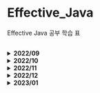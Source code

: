 # Effective_Java
Effective Java 공부 학습 표

## 
<details>
  <summary><b>2022/09</b></summary>
  <div markdown="1">

|날짜|내용|링크
|------|------------------------------|---------------|
|2022/08/29|아이템 1. 생성자 대신 정적 메서드 팩토리를 고려하라|https://ajdahrdl.tistory.com/286|
|2022/08/30|아이템 2. 생성자에 매개변수가 많다면 빌더를 고려하라|https://ajdahrdl.tistory.com/287|
|2022/08/31|아이템 3. private 생성자나 열거 타입으로 싱글턴임을 보장하라.</br>아이템 4. 인스턴스화를 막으려거든 private 생성자를 사용하라|https://ajdahrdl.tistory.com/288</br>https://ajdahrdl.tistory.com/289|
|2022/09/01|아이템 5. 자원을 직접 명시하지 말고 의존 객체 주입을 사용하라|https://ajdahrdl.tistory.com/290|
|2022/09/02|아이템 6. 불필요한 객체 생성을 피하라|https://ajdahrdl.tistory.com/291|
|2022/09/05|아이템 7. 다 쓴 객체 참조를 해제하라|https://ajdahrdl.tistory.com/294|
|2022/09/06|아이템 8. finalizer와 cleaner 사용을 피하라|https://ajdahrdl.tistory.com/295|
|2022/09/07|아이템 9. try-finally보다는 try-with-resources를 사용하라 |https://ajdahrdl.tistory.com/296| 
|2022/09/11|아이템 10. equals는 일반 규약을 지켜 재정의하라 |https://ajdahrdl.tistory.com/297| 
|2022/09/12|아이템 11. equals를 재정의하려거든 hashCode도 재정의하라 |https://ajdahrdl.tistory.com/299| 
|2022/09/13|아이템 12. toString을 항상 재정의하라 |https://ajdahrdl.tistory.com/300| 
|2022/09/14|아이템 13. clone 재정의는 주의해서 진행하라 |https://ajdahrdl.tistory.com/301| 
|2022/09/15|아이템 14. Comparable을 구현할지 고려하라 |https://ajdahrdl.tistory.com/302| 
|2022/09/16|아이템 15. 클래스와 멤버의 접근 권한을 최소화하라 |https://ajdahrdl.tistory.com/303|
|2022/09/19|아이템 16. public 클래스에서는 public 필드가 아닌 접근자 메서드를 사용하라 |https://ajdahrdl.tistory.com/304|
|2022/09/20|아이템 17. 변경 가능성을 최소화하라 |https://ajdahrdl.tistory.com/307|
|2022/09/22|아이템 18. 상속보다는 컴포지션을 사용하라 |https://ajdahrdl.tistory.com/308|
|2022/09/26|아이템 19. 상속을 고려해 설계하고 문서화하라. 그러지 않았다면 상속을 금지하라 |https://ajdahrdl.tistory.com/310|
|2022/09/27|아이템 20. 추상 클래스보다는 인터페이스를 우선하라 |https://ajdahrdl.tistory.com/313|
|2022/09/28|아이템 21. 인터페이스는 구현하는 쪽을 생각해 설계하라 |https://ajdahrdl.tistory.com/314|
|2022/09/29|아이템 22. 인터페이스는 타입을 정의하는 용도로만 사용하라 |https://ajdahrdl.tistory.com/315|
|2022/09/30|아이템 23. 태그 달린 클래스보다는 클래스 계층구조를 활용하라 |https://ajdahrdl.tistory.com/316|
  <div>
</details>

<details>
  <summary><b>2022/10</b></summary>
  <div markdown="1">

|날짜|내용|링크
|------|------------------------------|---------------|
|2022/10/04|아이템 24. 멤버 클래스는 되도록 static으로 만들라 |https://ajdahrdl.tistory.com/319|
|2022/10/05|아이템 25. 톱레벨 클래스는 한 파일에 하나만 담으라 |https://ajdahrdl.tistory.com/320|
|2022/10/06|아이템 26. 로 타입은 사용하지 말라 |https://ajdahrdl.tistory.com/321|
|2022/10/07|아이템 27. 비검사 경고를 제거하라 |https://ajdahrdl.tistory.com/322|
|2022/10/11|아이템 28. 배열보다는 리스트를 사용하라 |https://ajdahrdl.tistory.com/326|
|2022/10/12|아이템 29. 이왕이면 제네릭 타입으로 만들라 |https://ajdahrdl.tistory.com/327|
|2022/10/13|아이템 30. 이왕이면 제네릭 메서드로 만들라 |https://ajdahrdl.tistory.com/328|
|2022/10/17|아이템 31. 한정적 와일드카드를 사용해 API 유연성을 높여라 |https://ajdahrdl.tistory.com/332|
|2022/10/18|아이템 32. 제네릭과 가변인수를 함께 쓸 때는 신중하라 |https://ajdahrdl.tistory.com/333|
|2022/10/19|아이템 33. 타입 안전 이종 컨테이너를 고려하라 |https://ajdahrdl.tistory.com/334|
|2022/10/21|아이템 34. int 상수 대신 열거 타입을 사용하라 |https://ajdahrdl.tistory.com/335|
|2022/10/24|아이템 35. ordinal 메서드 대신 인스턴스 필드를 사용하라</br>아이템 36. 비트 필드 대신 EnumSet을 사용하라|https://ajdahrdl.tistory.com/338</br>https://ajdahrdl.tistory.com/339|
|2022/10/25|아이템 37. ordinal 인덱싱 대신 EnumMap을 사용하라|https://ajdahrdl.tistory.com/340|
|2022/10/26|아이템 38. 확장할 수 있는 열거 타입이 필요하면 인터페이스를 사용하라|https://ajdahrdl.tistory.com/341|
|2022/10/27|아이템 39. 명명 패턴보다 애너테이션을 사용하라|https://ajdahrdl.tistory.com/342|
|2022/10/28|아이템 40. @Override 애너테이션을 일관되게 사용하라|https://ajdahrdl.tistory.com/343|
|2022/10/31|아이템 41. 정의하려는 것이 타입이라면 마커 인터페이스를 사용하라|https://ajdahrdl.tistory.com/346|
  <div>
</details>

<details>
  <summary><b>2022/11</b></summary>
  <div markdown="1">

|날짜|내용|링크
|------|------------------------------|---------------|
|2022/11/01|아이템 42. 익명 클래스보다는 람다를 사용하라|https://ajdahrdl.tistory.com/348|
|2022/11/02|아이템 43. 람다보다는 메서드 참조를 사용하라|https://ajdahrdl.tistory.com/349|
|2022/11/03|아이템 44. 표준 함수형 인터페이스를 사용하라|https://ajdahrdl.tistory.com/350|
|2022/11/04|아이템 45. 스트림은 주의해서 사용하라|https://ajdahrdl.tistory.com/351|
|2022/11/07|아이템 46. 스트림에서는 부작용 없는 함수를 사용하라|https://ajdahrdl.tistory.com/353|
|2022/11/08|아이템 47. 반환 타입으로는 스트림보다 컬렉션이 낫다.|https://ajdahrdl.tistory.com/354|
|2022/11/09|아이템 48. 스트림 병렬화는 주의해서 적용하라|https://ajdahrdl.tistory.com/355|
|2022/11/10|아이템 49. 매개변수가 유효한지 검사하라|https://ajdahrdl.tistory.com/356|
|2022/11/11|아이템 50. 적시에 방어적 복사본을 만들라|https://ajdahrdl.tistory.com/357|
|2022/11/14|아이템 51. 메서드 시그니처를 신중히 설계하라|https://ajdahrdl.tistory.com/360|
|2022/11/15|아이템 52. 다중정의는 신중히 사용하라|https://ajdahrdl.tistory.com/361|
|2022/11/16|아이템 53. 가변인수는 신중히 사용하라|https://ajdahrdl.tistory.com/362|
|2022/11/17|아이템 54. null이 아닌, 빈 컬렉션이나 배열을 반환하라|https://ajdahrdl.tistory.com/363|
|2022/11/18|아이템 55. 옵셔널 반환은 신중히 하라|https://ajdahrdl.tistory.com/364|
|2022/11/21|아이템 56. 공개된 API 요소에는 항상 문서화 주석을 작성하라|https://ajdahrdl.tistory.com/367|
|2022/11/22|아이템 57. 지역변수의 범위를 최소화하라|https://ajdahrdl.tistory.com/368|
|2022/11/23|아이템 58. 전통적인 for 문보다는 for-each 문을 사용하라|https://ajdahrdl.tistory.com/369|
|2022/11/24|아이템 59. 라이브러리를 익히고 사용하라|https://ajdahrdl.tistory.com/370|
|2022/11/25|아이템 60. 정확한 답이 필요하다면 float와 double은 피하라|https://ajdahrdl.tistory.com/371|
|2022/11/28|아이템 61. 박싱된 기본 타입보다는 기본 타입을 사용하라|https://ajdahrdl.tistory.com/374|
|2022/11/29|아이템 62. 다른 타입이 적절하다면 문자열 사용을 피하라|https://ajdahrdl.tistory.com/375|
|2022/11/30|아이템 63. 문자열 연결은 느리니 주의하라<br />아이템 64. 객체는 인터페이스를 사용해 참조하라|https://ajdahrdl.tistory.com/376<br />https://ajdahrdl.tistory.com/377|
  <div>
</details>

<details>
  <summary><b>2022/12</b></summary>
  <div markdown="1">

|날짜|내용|비고
|------|------------------------------|---------------|
|2022/12/01|아이템 65. 리플렉션보다는 인터페이스를 사용하라|https://ajdahrdl.tistory.com/378|
|2022/12/02|아이템 66. 네이티브 메서드는 신중히 사용하라|https://ajdahrdl.tistory.com/379|
|2022/12/05|아이템 67. 최적화는 신중히 하라|https://ajdahrdl.tistory.com/382|
|2022/12/06|아이템 68. 일반적으로 통용되는 명명 규칙을 따르라|https://ajdahrdl.tistory.com/383|
|2022/12/07|아이템 69. 예외는 진짜 예외 상황에만 사용하라|https://ajdahrdl.tistory.com/384|
|2022/12/08|아이템 70. 복구할 수 있는 상황에는 검사 예외를, 프로그래밍 오류에는 런타임 예외를 사용하라|https://ajdahrdl.tistory.com/385|
|2022/12/12|아이템 71. 필요 없는 검사 예외 사용은 피하라|https://ajdahrdl.tistory.com/389|
|2022/12/13|아이템 72. 표준 예외를 사용하라|https://ajdahrdl.tistory.com/390|
|2022/12/14|아이템 73. 추상화 수준에 맞는 예외를 던지라<br/>아이템 74. 메서드가 던지는 모든 예외를 문서화하라|https://ajdahrdl.tistory.com/391<br/>https://ajdahrdl.tistory.com/392|
|2022/12/15|아이템 75. 예외의 상세 메시지에 실패 관련 정보를 담으라|https://ajdahrdl.tistory.com/393|
|2022/12/16|아이템 76. 가능한 한 실패 원자적으로 만들라<br/>아이템 77. 예외를 무시하지 말라|https://ajdahrdl.tistory.com/394<br/>https://ajdahrdl.tistory.com/395|
|2022/12/19|아이템 78. 공유 중인 가변 데이터는 동기화해 사용하라|https://ajdahrdl.tistory.com/397|
|2022/12/20|아이템 79. 과도한 동기화는 피하라|https://ajdahrdl.tistory.com/398|
|2022/12/21|아이템 80. 스레드보다는 실행자, 태스크, 스트림을 이용하라|https://ajdahrdl.tistory.com/399|
|2022/12/22|아이템 81. wait와 notify보다는 동시성 유틸리티를 애용하라|https://ajdahrdl.tistory.com/400|
|2022/12/23|아이템 82. 스레드 안정성 수준을 문서화하라|https://ajdahrdl.tistory.com/401|
|2022/12/26|아이템 83. 지연 초기화는 신중히 사용하라|https://ajdahrdl.tistory.com/403|
|2022/12/27|아이템 84. 프로그램의 동작을 스레드 스케줄러에 기대지 말라|https://ajdahrdl.tistory.com/404|
|2022/12/28|아이템 85. 자바 직렬화의 대안을 찾으라|https://ajdahrdl.tistory.com/405|
  <div>
</details>

<details>
  <summary><b>2023/01</b></summary>
  <div markdown="1">

|날짜|내용|비고
|------|------------------------------|---------------|
|2023/01/02|아이템 87. 커스텀 직렬화 형태를 고려해보라|https://ajdahrdl.tistory.com/411|
  <div>
</details>
